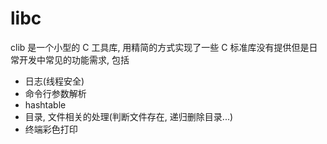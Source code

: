 # libc

clib 是一个小型的 C 工具库, 用精简的方式实现了一些 C 标准库没有提供但是日常开发中常见的功能需求, 包括

- 日志(线程安全)
- 命令行参数解析
- hashtable
- 目录, 文件相关的处理(判断文件存在, 递归删除目录...)
- 终端彩色打印
